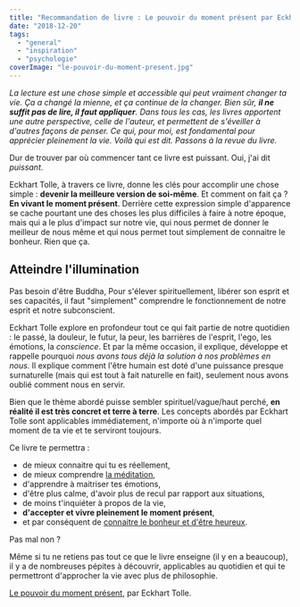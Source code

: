 ```yaml
---
title: "Recommandation de livre : Le pouvoir du moment présent par Eckhart Tolle"
date: "2018-12-20"
tags:
  - "general"
  - "inspiration"
  - "psychologie"
coverImage: "le-pouvoir-du-moment-present.jpg"
---
```


_La lecture est une chose simple et accessible qui peut vraiment changer ta vie. Ça a changé la mienne, et ça continue de la changer. Bien sûr, **il ne suffit pas de lire, il faut appliquer**. Dans tous les cas, les livres apportent une autre perspective, celle de l'auteur, et permettent de s'éveiller à d'autres façons de penser. Ce qui, pour moi, est fondamental pour apprécier pleinement la vie. Voilà qui est dit. Passons à la revue du livre._

Dur de trouver par où commencer tant ce livre est puissant. Oui, j'ai dit _puissant_.<!--more-->

Eckhart Tolle, à travers ce livre, donne les clés pour accomplir une chose simple : **devenir la meilleure version de soi-même**. Et comment on fait ça ? **En vivant le moment présent**. Derrière cette expression simple d'apparence se cache pourtant une des choses les plus difficiles à faire à notre époque, mais qui a le plus d'impact sur notre vie, qui nous permet de donner le meilleur de nous même et qui nous permet tout simplement de connaitre le bonheur. Rien que ça.

## Atteindre l'illumination

Pas besoin d'être Buddha, Pour s'élever spirituellement, libérer son esprit et ses capacités, il faut "simplement" comprendre le fonctionnement de notre esprit et notre subconscient.

Eckhart Tolle explore en profondeur tout ce qui fait partie de notre quotidien : le passé, la douleur, le futur, la peur, les barrières de l'esprit, l'ego, les émotions, la _conscience_. Et par la même occasion, il explique, développe et rappelle pourquoi _nous avons tous déjà la solution à nos problèmes en nous_. Il explique comment l'être humain est doté d'une puissance presque surnaturelle (mais qui est tout à fait naturelle en fait), seulement nous avons oublié comment nous en servir.

Bien que le thème abordé puisse sembler spirituel/vague/haut perché, **en réalité il est très concret et terre à terre**. Les concepts abordés par Eckhart Tolle sont applicables immédiatement, n'importe où à n'importe quel moment de ta vie et te serviront toujours.

Ce livre te permettra :

- de mieux connaitre qui tu es réellement,
- de mieux comprendre [la méditation](https://tobal.fr/comment-se-mettre-a-la-meditation/),
- d'apprendre à maitriser tes émotions,
- d'être plus calme, d'avoir plus de recul par rapport aux situations,
- de moins t'inquiéter à propos de la vie,
- **d'accepter et vivre pleinement le moment présent**,
- et par conséquent de [connaitre le bonheur et d'être heureux](https://tobal.fr/moins-tu-auras-plus-tu-sera-heureux/).

Pas mal non ?

Même si tu ne retiens pas tout ce que le livre enseigne (il y en a beaucoup), il y a de nombreuses pépites à découvrir, applicables au quotidien et qui te permettront d'approcher la vie avec plus de philosophie.

[Le pouvoir du moment présent](https://amzn.to/2SfCjU3), par Eckhart Tolle.
